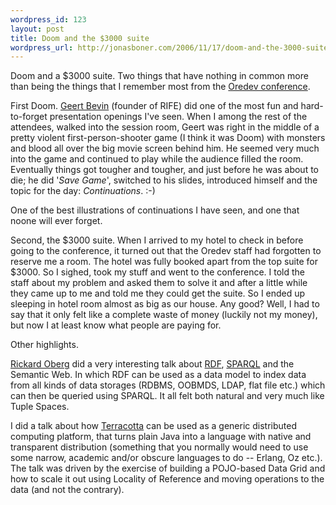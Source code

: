 ```yaml
--- 
wordpress_id: 123
layout: post
title: Doom and the $3000 suite
wordpress_url: http://jonasboner.com/2006/11/17/doom-and-the-3000-suite/
---
```

Doom and a $3000 suite. Two things that have nothing in common more than being the things that I remember most from the <a href="http://www.oredev.org/">Oredev conference</a>. 

First Doom. <a href="http://rifers.org/blogs">Geert Bevin</a> (founder of RIFE) did one of the most fun and hard-to-forget presentation openings I've seen.  When I among the rest of the attendees, walked into the session room, Geert was right in the middle of a pretty violent first-person-shooter game (I think it was Doom) with monsters and blood all over the big movie screen behind him. He seemed very much into the game and continued to play while the audience filled the room.  Eventually things got tougher and tougher, and just before he was about to die; he did '<em>Save Game</em>', switched to his slides, introduced himself and the topic for the day: <em>Continuations</em>. :-) 

One of the best illustrations of continuations I have seen, and one that noone will ever forget.  

Second, the $3000 suite. When I arrived to my hotel to check in before going to the conference, it turned out that the Oredev staff had forgotten to reserve me a room. The hotel was fully booked apart from the top suite for $3000. So I sighed, took my stuff and went to the conference. I told the staff about my problem and asked them to solve it and after a little while they came up to  me and told me they could get the suite. So I ended up sleeping in hotel room almost as big as our house. Any good? Well, I had to say that it only felt like a complete waste of money (luckily not my money), but now I at least know what people are paying for.

Other highlights. 

<a href="http://jroller.com/page/rickard">Rickard Oberg</a> did a very interesting talk about <a href="http://www.w3.org/RDF/">RDF</a>, <a href="http://www.w3.org/TR/rdf-sparql-query/">SPARQL</a> and the Semantic Web. In which RDF can be used as a data model to index data from all kinds of data storages (RDBMS, OOBMDS, LDAP, flat file etc.) which can then be queried using SPARQL. It all felt both natural and very much like Tuple Spaces.

I did a talk about how <a href="http://terracottatech.com/">Terracotta</a> can be used as a generic distributed computing platform, that turns plain Java into a language with native and transparent distribution (something that you normally would need to use some narrow, academic and/or obscure languages to do -- Erlang, Oz etc.). The talk was driven by the exercise of building a POJO-based Data Grid and how to scale it out using Locality of Reference and moving operations to the data (and not the contrary).

